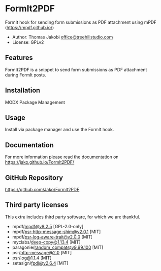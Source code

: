 # FormIt2PDF

FormIt hook for sending form submissions as PDF attachment using mPDF
(https://mpdf.github.io/)

- Author: Thomas Jakobi <office@treehillstudio.com>
- License: GPLv2

## Features

FormIt2PDF is a snippet to send form submissions as PDF attachment
during FormIt posts.

## Installation

MODX Package Management

## Usage

Install via package manager and use the FormIt hook.

## Documentation

For more information please read the documentation on
https://jako.github.io/FormIt2PDF/

## GitHub Repository

https://github.com/Jako/FormIt2PDF


## Third party licenses

This extra includes third party software, for which we are thankful.

* mpdf/mpdf@v8.2.5 [GPL-2.0-only]
* mpdf/psr-http-message-shim@v2.0.1 [MIT]
* mpdf/psr-log-aware-trait@v2.0.0 [MIT]
* myclabs/deep-copy@1.13.4 [MIT]
* paragonie/random_compat@v9.99.100 [MIT]
* psr/http-message@2.0 [MIT]
* psr/log@1.1.4 [MIT]
* setasign/fpdi@v2.6.4 [MIT]
